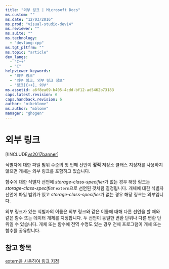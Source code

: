 ```yaml
---
title: "외부 링크 | Microsoft Docs"
ms.custom: ""
ms.date: "12/03/2016"
ms.prod: "visual-studio-dev14"
ms.reviewer: ""
ms.suite: ""
ms.technology: 
  - "devlang-cpp"
ms.tgt_pltfrm: ""
ms.topic: "article"
dev_langs: 
  - "C++"
  - "C"
helpviewer_keywords: 
  - "외부 링크"
  - "외부 링크, 외부 링크 정보"
  - "링크[C++], 외부"
ms.assetid: a6f8ea69-b405-4cdd-bf12-ad5462b73183
caps.latest.revision: 6
caps.handback.revision: 6
author: "mikeblome"
ms.author: "mblome"
manager: "ghogen"
---
```

# 외부 링크
[!INCLUDE[vs2017banner](../assembler/inline/includes/vs2017banner.md)]

식별자에 대한 파일 범위 수준의 첫 번째 선언이 **정적** 저장소 클래스 지정자를 사용하지 않으면 개체는 외부 링크를 포함하고 있습니다.  
  
 함수에 대한 식별자 선언에 *storage\-class\-specifier*가 없는 경우 해당 링크는 *storage\-class\-specifier* `extern`으로 선언된 것처럼 결정됩니다.  개체에 대한 식별자 선언에 파일 범위가 있고 *storage\-class\-specifier*가 없는 경우 해당 링크는 외부입니다.  
  
 외부 링크가 있는 식별자의 이름은 외부 링크와 같은 이름에 대해 다른 선언을 할 때와 같은 함수 또는 데이터 개체를 지정합니다.  두 선언이 동일한 변환 단위나 다른 변환 단위일 수 있습니다.  개체 또는 함수에 전역 수명도 있는 경우 전체 프로그램이 개체 또는 함수를 공유합니다.  
  
## 참고 항목  
 [extern을 사용하여 링크 지정](../cpp/using-extern-to-specify-linkage.md)